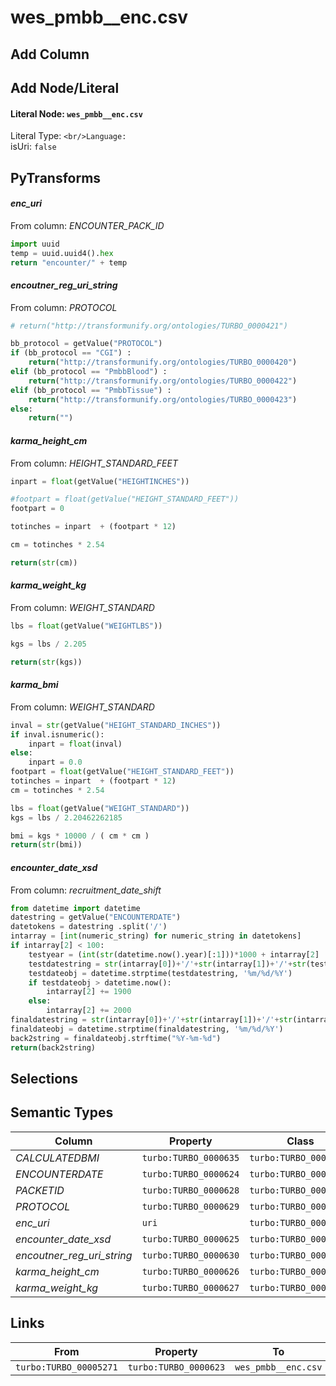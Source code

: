 # wes_pmbb__enc.csv

## Add Column

## Add Node/Literal
#### Literal Node: `wes_pmbb__enc.csv`
Literal Type: ``
<br/>Language: ``
<br/>isUri: `false`


## PyTransforms
#### _enc_uri_
From column: _ENCOUNTER_PACK_ID_
``` python
import uuid
temp = uuid.uuid4().hex
return "encounter/" + temp

```

#### _encoutner_reg_uri_string_
From column: _PROTOCOL_
``` python
# return("http://transformunify.org/ontologies/TURBO_0000421")

bb_protocol = getValue("PROTOCOL")
if (bb_protocol == "CGI") :
    return("http://transformunify.org/ontologies/TURBO_0000420")
elif (bb_protocol == "PmbbBlood") :
    return("http://transformunify.org/ontologies/TURBO_0000422")
elif (bb_protocol == "PmbbTissue") :
    return("http://transformunify.org/ontologies/TURBO_0000423")
else:
    return("")

```

#### _karma_height_cm_
From column: _HEIGHT_STANDARD_FEET_
``` python
inpart = float(getValue("HEIGHTINCHES"))

#footpart = float(getValue("HEIGHT_STANDARD_FEET"))
footpart = 0

totinches = inpart  + (footpart * 12)

cm = totinches * 2.54

return(str(cm))

```

#### _karma_weight_kg_
From column: _WEIGHT_STANDARD_
``` python
lbs = float(getValue("WEIGHTLBS"))

kgs = lbs / 2.205

return(str(kgs))
```

#### _karma_bmi_
From column: _WEIGHT_STANDARD_
``` python
inval = str(getValue("HEIGHT_STANDARD_INCHES"))
if inval.isnumeric():
    inpart = float(inval)
else:
    inpart = 0.0
footpart = float(getValue("HEIGHT_STANDARD_FEET"))
totinches = inpart  + (footpart * 12)
cm = totinches * 2.54

lbs = float(getValue("WEIGHT_STANDARD"))
kgs = lbs / 2.20462262185

bmi = kgs * 10000 / ( cm * cm )
return(str(bmi))
```

#### _encounter_date_xsd_
From column: _recruitment_date_shift_
``` python
from datetime import datetime
datestring = getValue("ENCOUNTERDATE")
datetokens = datestring .split('/')
intarray = [int(numeric_string) for numeric_string in datetokens]
if intarray[2] < 100:
    testyear = (int(str(datetime.now().year)[:1]))*1000 + intarray[2]
    testdatestring = str(intarray[0])+'/'+str(intarray[1])+'/'+str(testyear)
    testdateobj = datetime.strptime(testdatestring, '%m/%d/%Y')
    if testdateobj > datetime.now():
        intarray[2] += 1900
    else:
        intarray[2] += 2000 
finaldatestring = str(intarray[0])+'/'+str(intarray[1])+'/'+str(intarray[2])
finaldateobj = datetime.strptime(finaldatestring, '%m/%d/%Y')
back2string = finaldateobj.strftime("%Y-%m-%d")
return(back2string)
```


## Selections

## Semantic Types
| Column | Property | Class |
|  ----- | -------- | ----- |
| _CALCULATEDBMI_ | `turbo:TURBO_0000635` | `turbo:TURBO_00005271`|
| _ENCOUNTERDATE_ | `turbo:TURBO_0000624` | `turbo:TURBO_00005271`|
| _PACKETID_ | `turbo:TURBO_0000628` | `turbo:TURBO_00005271`|
| _PROTOCOL_ | `turbo:TURBO_0000629` | `turbo:TURBO_00005271`|
| _enc_uri_ | `uri` | `turbo:TURBO_00005271`|
| _encounter_date_xsd_ | `turbo:TURBO_0000625` | `turbo:TURBO_00005271`|
| _encoutner_reg_uri_string_ | `turbo:TURBO_0000630` | `turbo:TURBO_00005271`|
| _karma_height_cm_ | `turbo:TURBO_0000626` | `turbo:TURBO_00005271`|
| _karma_weight_kg_ | `turbo:TURBO_0000627` | `turbo:TURBO_00005271`|


## Links
| From | Property | To |
|  --- | -------- | ---|
| `turbo:TURBO_00005271` | `turbo:TURBO_0000623` | `wes_pmbb__enc.csv`|
